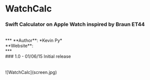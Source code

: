 # WatchCalc
### Swift Calculator on Apple Watch inspired by Braun ET44
<br />
***
**Author**: *Kevin Py*<br />
**Website**: <http://kpy.me><br />
***
<br />
### 1.0 - 01/06/15
Initial release<br />
<br /><br />
![WatchCalc](screen.jpg)